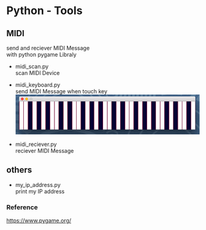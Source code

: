 Python - Tools
===============

## MIDI <br/>
send and reciever MIDI Message <br/>
with python pygame Libraly<br/>

* midi_scan.py <br/>
scan MIDI Device <br/>

* midi_keyboard.py <br/>
send MIDI Message when touch key <br/>
<img src="mac_midi_keyboard.png" width="600" /> <br/>

* midi_reciever.py <br/>
reciever MIDI Message <br/>

## others <br/>
* my_ip_address.py <br/>
print my IP address <br/>

### Reference <br/>
https://www.pygame.org/
